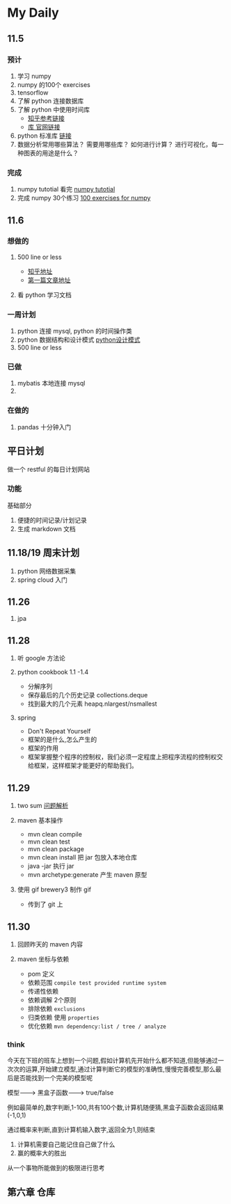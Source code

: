 # My Daily

## 11.5

### 预计

1. 学习 numpy  
2. numpy 的100个 exercises
3. tensorflow 
4. 了解 python 连接数据库
5. 了解 python 中使用时间库
	-  [知乎参考链接](https://www.zhihu.com/question/24590883)
	-  [库 官网链接](https://github.com/jobbole/awesome-python-cn)
6. python 标准库 [链接](https://docs.python.org/3.6/library/)
7. 数据分析常用哪些算法？
需要用哪些库？
如何进行计算？
进行可视化，每一种图表的用途是什么？

### 完成

1. numpy tutotial 看完 [numpy tutotial ](https://docs.scipy.org/doc/numpy-dev/user/quickstart.html)
2. 完成 numpy 30个练习 [100 exercises for numpy](https://github.com/rougier/numpy-100/blob/master/100%20Numpy%20exercises.md)


## 11.6 

### 想做的

1. 500 line or less 
	- [知乎地址](https://www.zhihu.com/question/29372574/answer/88624507)
	- [第一篇文章地址](http://aosabook.org/en/500L/a-template-engine.html)


2. 看 python 学习文档


### 一周计划

1. python 连接 mysql, python 的时间操作类
2. python 数据结构和设计模式 [python设计模式](https://github.com/faif/python-patterns)
3. 500 line or less 


### 已做

1. mybatis 本地连接 mysql
2. 

### 在做的

1. pandas 十分钟入门


## 平日计划

做一个 restful 的每日计划网站

### 功能

基础部分
1. 便捷的时间记录/计划记录
2. 生成 markdown 文档


## 11.18/19 周末计划

1. python 网络数据采集
2. spring cloud 入门


## 11.26

1. jpa


## 11.28 

1. 听 google 方法论
2. python cookbook 1.1 -1.4
	
	- 分解序列
	- 保存最后的几个历史记录 collections.deque
	- 找到最大的几个元素 heapq.nlargest/nsmallest
	
3. spring 

	- Don't Repeat Yourself
	- 框架的是什么,怎么产生的
	- 框架的作用
	- 框架掌握整个程序的控制权，我们必须一定程度上把程序流程的控制权交给框架，这样框架才能更好的帮助我们。



## 11.29

1. two sum [问题解析](https://leetcode.com/articles/two-sum/)
2. maven 基本操作
	
	- mvn clean compile
	- mvn clean test
	- mvn clean package
	- mvn clean install 把 jar 包放入本地仓库
	- java -jar 执行 jar
	- mvn archetype:generate 产生 maven 原型

3. 使用 gif brewery3 制作 gif 

	- 传到了 git 上


## 11.30

1. 回顾昨天的 maven 内容
2. maven 坐标与依赖

	- pom 定义
	- 依赖范围 ```compile test provided runtime system ```
	- 传递性依赖
	- 依赖调解 2个原则 
	- 排除依赖 ```exclusions```
	- 归类依赖  使用 ```properties ```
	- 优化依赖 ```mvn dependency:list / tree / analyze```


### think

今天在下班的班车上想到一个问题,假如计算机先开始什么都不知道,但能够通过一次次的运算,开始建立模型,通过计算判断它的模型的准确性,慢慢完善模型,那么最后是否能找到一个完美的模型呢

模型---> 黑盒子函数---> true/false

例如最简单的,数字判断,1-100,共有100个数,计算机随便猜,黑盒子函数会返回结果(-1,0,1)

通过概率来判断,直到计算机输入数字,返回全为1,则结束

1. 计算机需要自己能记住自己做了什么
2. 赢的概率大的胜出


从一个事物所能做到的极限进行思考


## 第六章 仓库












